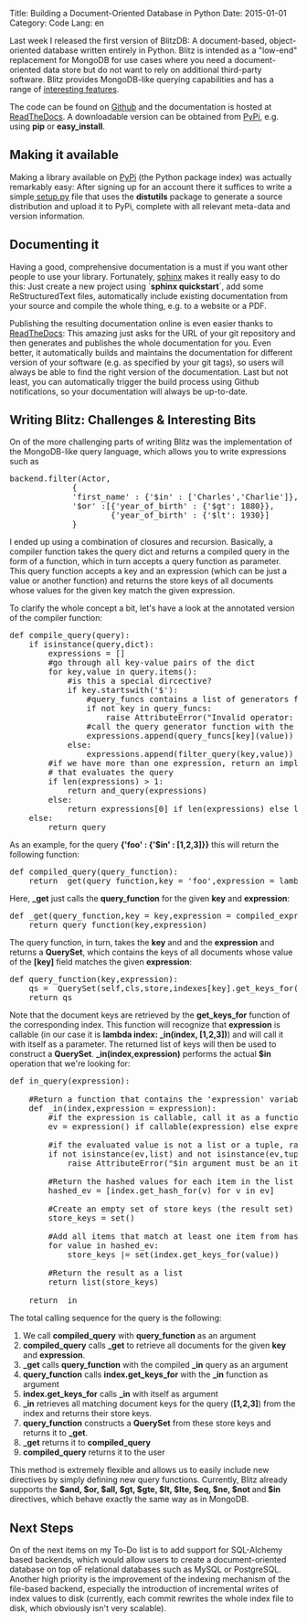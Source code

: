 Title: Building a Document-Oriented Database in Python
Date: 2015-01-01
Category: Code
Lang: en

Last week I released the first version of BlitzDB: A document-based, object-oriented database written entirely in Python. Blitz is intended as a "low-end" replacement for MongoDB for use cases where you need a document-oriented data store but do not want to rely on additional third-party software. Blitz provides MongoDB-like querying capabilities and has a range of <a href="http://blitz-db.readthedocs.org">interesting features</a>.

The code can be found on <a href="https://github.com/adewes/blitzdb">Github</a> and the documentation is hosted at <a href="http://blitz-db.readthedocs.org">ReadTheDocs</a>. A downloadable version can be obtained from <a href="https://pypi.python.org/pypi/blitzdb/0.1.2">PyPi</a>, e.g. using <strong>pip</strong> or <strong>easy_install</strong>.
<h2>Making it available</h2>
Making a library available on <a href="https://pypi.python.org/pypi/blitzdb">PyPi</a> (the Python package index) was actually remarkably easy: After signing up for an account there it suffices to write a simple<a href="https://github.com/adewes/blitzdb/blob/master/setup.py"> setup.py</a> file that uses the <strong>distutils</strong> package to generate a source distribution and upload it to PyPi, complete with all relevant meta-data and version information.
<h2>Documenting it</h2>
Having a good, comprehensive documentation is a must if you want other people to use your library. Fortunately, <a href="http://sphinx-doc.org/">sphinx</a> makes it really easy to do this: Just create a new project using `<strong>sphinx quickstart</strong>`, add some ReStructuredText files, automatically include existing documentation from your source and compile the whole thing, e.g. to a website or a PDF.

Publishing the resulting documentation online is even easier thanks to <a href="http://www.readthedocs.org">ReadTheDocs</a>: This amazing just asks for the URL of your git repository and then generates and publishes the whole documentation for you. Even better, it automatically builds and maintains the documentation for different version of your software (e.g. as specified by your git tags), so users will always be able to find the right version of the documentation. Last but not least, you can automatically trigger the build process using Github notifications, so your documentation will always be up-to-date.
<h2>Writing Blitz: Challenges &amp; Interesting Bits</h2>
On of the more challenging parts of writing Blitz was the implementation of the MongoDB-like query language, which allows you to write expressions such as
<pre lang="python">backend.filter(Actor,
             {
             'first_name' : {'$in' : ['Charles','Charlie']},
             '$or' :[{'year_of_birth' : {'$gt': 1880}},
                     {'year_of_birth' : {'$lt': 1930}] 
             }</pre>
I ended up using a combination of closures and recursion. Basically, a compiler function takes the query dict and returns a compiled query in the form of a function, which in turn accepts a query function as parameter. This query function accepts a key and an expression (which can be just a value or another function) and returns the store keys of all documents whose values for the given key match the given expression.

To clarify the whole concept a bit, let's have a look at the annotated version of the compiler function:
<pre lang="python">def compile_query(query):
    if isinstance(query,dict):
        expressions = []
        #go through all key-value pairs of the dict
        for key,value in query.items():
            #is this a special dircective?
            if key.startswith('$'):
                #query_funcs contains a list of generators for all expressions that we support (see example below)
                if not key in query_funcs:
                    raise AttributeError("Invalid operator: %s" % key)
                #call the query generator function with the given value and append it to the list of expressionbs
                expressions.append(query_funcs[key](value))
            else:
                expressions.append(filter_query(key,value))
        #if we have more than one expression, return an implicit AND query, if not just return a callable function
        # that evaluates the query
        if len(expressions) &gt; 1:
            return and_query(expressions) 
        else: 
            return expressions[0] if len(expressions) else lambda query_function : query_function(None,None)
    else:
        return query</pre>
As an example, for the query <strong>{'foo' : {'$in' : [1,2,3]}}</strong> this will return the following function:
<pre lang="python">def compiled_query(query_function):
    return _get(query_function,key = 'foo',expression = lambda index: _in(index,[1,2,3]))</pre>
Here, <strong>_get</strong> just calls the <strong>query_function</strong> for the given <strong>key</strong> and <strong>expression</strong>:
<pre lang="python">def _get(query_function,key = key,expression = compiled_expression):
    return query_function(key,expression)</pre>
The query function, in turn, takes the <strong>key</strong> and and the <strong>expression</strong> and returns a <strong>QuerySet</strong>, which contains the keys of all documents whose value of the <strong>[key]</strong> field matches the given <strong>expression</strong>:
<pre lang="python">def query_function(key,expression):
    qs =  QuerySet(self,cls,store,indexes[key].get_keys_for(expression))
    return qs</pre>
Note that the document keys are retrieved by the <strong>get_keys_for</strong> function of the corresponding index. This function will recognize that <strong>expression</strong> is callable (in our case it is <strong>lambda index: _in(index, [1,2,3])</strong>) and will call it with itself as a parameter. The returned list of keys will then be used to construct a <strong>QuerySet</strong>. <strong>_in(index,expression)</strong> performs the actual <strong>$in</strong> operation that we're looking for:
<pre lang="python">def in_query(expression):

    #Return a function that contains the 'expression' variable as a closure (by setting it as a default parameter)
    def _in(index,expression = expression):
        #if the expression is callable, call it as a function, otherwise just take the value
        ev = expression() if callable(expression) else expression

        #if the evaluated value is not a list or a tuple, raise an exception.
        if not isinstance(ev,list) and not isinstance(ev,tuple):
            raise AttributeError("$in argument must be an iterable!")

        #Return the hashed values for each item in the list
        hashed_ev = [index.get_hash_for(v) for v in ev]

        #Create an empty set of store keys (the result set)
        store_keys = set()

        #Add all items that match at least one item from hashed_ev
        for value in hashed_ev:
            store_keys |= set(index.get_keys_for(value))

        #Return the result as a list
        return list(store_keys)

    return _in</pre>
The total calling sequence for the query is the following:
<ol>
    <li>We call <strong>compiled_query</strong> with <strong>query_function</strong> as an argument</li>
    <li><strong>compiled_query</strong> calls <strong>_get</strong> to retrieve all documents for the given <strong>key</strong> and <strong>expression</strong>.</li>
    <li><strong>_get</strong> calls <strong>query_function</strong> with the compiled <strong>_in</strong> query as an argument</li>
    <li><strong>query_function</strong> calls <strong>index.get_keys_for</strong> with the <strong>_in</strong> function as argument</li>
    <li><strong>index.get_keys_for</strong> calls <strong>_in</strong> with itself as argument</li>
    <li><strong>_in</strong> retrieves all matching document keys for the query (<strong>[1,2,3]</strong>) from the index and returns their store keys.</li>
    <li><strong>query_function</strong> constructs a <strong>QuerySet</strong> from these store keys and returns it to <strong>_get</strong>.</li>
    <li><strong>_get</strong> returns it to <strong>compiled_query</strong></li>
    <li><strong>compiled_query</strong> returns it to the user</li>
</ol>
This method is extremely flexible and allows us to easily include new directives by simply defining new query functions. Currently, Blitz already supports the <strong>$and, $or, $all, $gt, $gte, $lt, $lte, $eq, $ne, $not </strong>and<strong> $in</strong> directives, which behave exactly the same way as in MongoDB.
<h2>Next Steps</h2>
On of the next items on my To-Do list is to add support for SQL-Alchemy based backends, which would allow users to create a document-oriented database on top oF relational databases such as MySQL or PostgreSQL. Another high priority is the improvement of the indexing mechanism of the file-based backend, especially the introduction of incremental writes of index values to disk (currently, each commit rewrites the whole index file to disk, which obviously isn't very scalable).